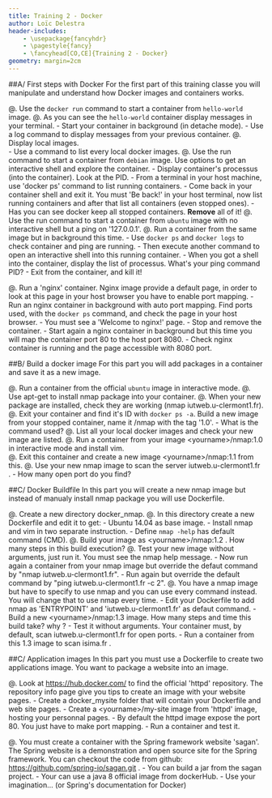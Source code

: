 ```yaml
---
title: Training 2 - Docker
author: Loïc Delestra
header-includes:
    - \usepackage{fancyhdr}
    - \pagestyle{fancy}
    - \fancyhead[CO,CE]{Training 2 - Docker}
geometry: margin=2cm
---
```


##A/ First steps with Docker
For the first part of this training classe you will manipulate and understand how Docker images and containers works.

@. Use the `docker run` command to start a container from `hello-world` image.
@. As you can see the `hello-world` container display messages in your terminal.
    - Start your container in background (in detache mode).
    - Use a log command to display messages from your previous container.
@. Display local images.   
    - Use a command to list every local docker images. 
@. Use the run command to start a container from `debian` image. Use options to get an interactive shell and explore the container.
    - Display container's processus (into the container). Look at the PID.
    - From a terminal in your host machine, use 'docker ps' command to list running containers.
    - Come back in your container shell and exit it. You must 'Be back!' in your host terminal, now list running containers and after that list all containers (even stopped ones).
    - Has you can see docker keep all stopped containers. **Remove** all of it!
@. Use the run command to start a container from `ubuntu` image with no interactive shell but a ping on '127.0.0.1'.
@. Run a container from the same image but in background this time.
    - Use `docker ps` and `docker logs` to check container and ping are running.
    - Then execute another command to open an interactive shell into this running container.
    - When you got a shell into the container, display the list of processus. What's your ping command PID?
    - Exit from the container, and kill it!

@. Run a 'nginx' container. Nginx image provide a default page, in order to look at this page in your host browser you have to enable port mapping.
    - Run an nginx container in background with auto port mapping. Find ports used, with the `docker ps` command, and check the page in your host browser.
    - You must see a 'Welcome to nginx!' page.
    - Stop and remove the container.
    - Start again a nginx container in background but this time you will map the container port 80 to the host port 8080. 
    - Check nginx container is running and the page accessible with 8080 port.

##B/ Build a docker image
For this part you will add packages in a container and save it as a new image.

@. Run a container from the official `ubuntu` image in interactive mode.
@. Use apt-get to install nmap package into your container.
@. When your new package are installed, check they are working (nmap iutweb.u-clermont1.fr).
@. Exit your container and find it's ID with `docker ps -a`. Build a new image from your stopped container, name it <yourname>/nmap with the tag '1.0'.
    - What is the command used?
@. List all your local docker images and check your new image are listed.
@. Run a container from your image \<yourname\>/nmap:1.0 in interactive mode and install vim.   
@. Exit this container and create a new image \<yourname\>/nmap:1.1 from this.
@. Use your new nmap image to scan the server iutweb.u-clermont1.fr .
    - How many open port do you find?

##C/ Docker Buildfile
In this part you will create a new nmap image but instead of manualy install nmap package you will use Dockerfile.

@. Create a new directory docker\_nmap.
@. In this directory create a new Dockerfile and edit it to get:
    - Ubuntu 14.04 as base image.
    - Install nmap and vim in two separate instruction.
    - Define `nmap -help` has default command (CMD).
@. Build your image as \<yourname\>/nmap:1.2 . How many steps in this build execution?
@. Test your new image without arguments, just run it. You must see the nmap help message.
    - Now run again a container from your nmap image but override the defaut command by "nmap iutweb.u-clermont1.fr".
    - Run again but override the default command by "ping iutweb.u-clermont1.fr -c 2".
@. You have a nmap image but have to specify to use nmap and you can use every command instead. You will change that to use nmap every time.
    - Edit your Dockerfile to add nmap as 'ENTRYPOINT' and 'iutweb.u-clermont1.fr' as defaut command.
    - Build a new \<yourname\>/nmap:1.3 image. How many steps and time this build take? why ? 
    - Test it without arguments. Your container must, by default, scan iutweb.u-clermont1.fr for open ports.
    - Run a container from this 1.3 image to scan isima.fr .

##C/ Application images
In this part you must use a Dockerfile to create two applications image. You want to package a website into an image.

@. Look at https://hub.docker.com/ to find the official 'httpd' repository. The repository info page give you tips to create an image with your website pages.
    - Create a docker\_mysite folder that will contain your Dockerfile and web site pages.
    - Create a \<yourname\>/my-site image from 'httpd' image, hosting your personnal pages.
    - By default the httpd image expose the port 80. You just have to make port mapping.
    - Run a container and test it.
    
@. You must create a container with the Spring framework website 'sagan'. The Spring website is a demonstration and open source site for the Spring framework. You can checkout the code from github: https://github.com/spring-io/sagan.git .
    - You can build a jar from the sagan project.
    - Your can use a java 8 official image from dockerHub.
    - Use your imagination... (or Spring's documentation for Docker)


